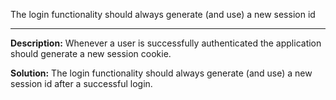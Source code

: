
The login functionality should always generate (and use) a new session id  

-------

**Description:**
Whenever a user is successfully authenticated the application should generate a new session cookie.


**Solution:**
The login functionality should always generate (and use) a new session id  after a successful login.

	